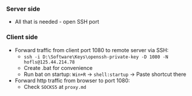 ### Server side
* All that is needed - open SSH port

### Client side
* Forward traffic from client port 1080 to remote server via SSH:
  * `ssh -i D:\Software\Keys\openssh-private-key -D 1080 -N hofls@125.44.214.78`
  * Create .bat for convenience
  * Run bat on startup: `Win+R` -> `shell:startup` -> Paste shortcut there
* Forward http traffic from browser to port 1080:
  * Check `SOCKS5` at `proxy.md`
